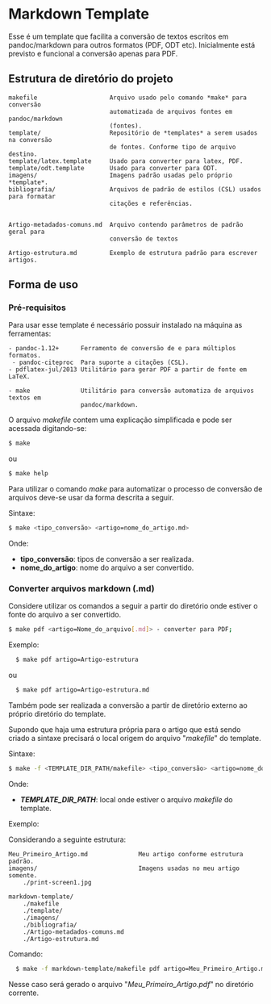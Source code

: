 Markdown Template
=================

Esse é um template que facilita a conversão de textos escritos em pandoc/markdown para outros formatos (PDF, ODT etc). Inicialmente está previsto e funcional a conversão apenas para PDF.

Estrutura de diretório do projeto
---------------------------------

~~~
makefile					Arquivo usado pelo comando *make* para conversão
							automatizada de arquivos fontes em pandoc/markdown
							(fontes).
template/	  				Repositório de *templates* a serem usados na conversão
							de fontes. Conforme tipo de arquivo destino.
template/latex.template 	Usado para converter para latex, PDF.
template/odt.template 		Usado para converter para ODT.
imagens/					Imagens padrão usadas pelo próprio *template*.  
bibliografia/				Arquivos de padrão de estilos (CSL) usados para formatar
							citações e referências.


Artigo-metadados-comuns.md	Arquivo contendo parâmetros de padrão geral para 
							conversão de textos

Artigo-estrutura.md			Exemplo de estrutura padrão para escrever artigos.
~~~

Forma de uso
------------

### Pré-requisitos

Para usar esse template é necessário possuir instalado na máquina as ferramentas:

```
- pandoc-1.12+	    Ferramento de conversão de e para múltiplos formatos.
 - pandoc-citeproc  Para suporte a citações (CSL).
- pdflatex-jul/2013	Utilitário para gerar PDF a partir de fonte em LaTeX.

- make			    Utilitário para conversão automatiza de arquivos textos em 
				    pandoc/markdown.
```

O arquivo *makefile* contem uma explicação simplificada e pode ser acessada digitando-se:

```bash
$ make
```

ou 

```bash
$ make help
```


Para utilizar o comando *make* para automatizar o processo de conversão de arquivos deve-se usar da forma descrita a seguir.


Sintaxe:

```bash
$ make <tipo_conversão> <artigo=nome_do_artigo.md>
```

Onde:

- **tipo_conversão**: tipos de conversão a ser realizada.  
- **nome_do_artigo**: nome do arquivo a ser convertido.


### Converter arquivos markdown (.md)  

Considere utilizar os comandos a seguir a partir do diretório onde estiver o fonte do arquivo a ser convertido.

```bash
$ make pdf <artigo=Nome_do_arquivo[.md]> - converter para PDF;
```

Exemplo:

```bash
  $ make pdf artigo=Artigo-estrutura
```

ou

```bash
  $ make pdf artigo=Artigo-estrutura.md
```

Também pode ser realizada a conversão a partir de diretório externo ao próprio diretório do template.

Supondo que haja uma estrutura própria para o artigo que está sendo criado a sintaxe precisará o local origem do arquivo "*makefile*" do template.

Sintaxe:

```bash
$ make -f <TEMPLATE_DIR_PATH/makefile> <tipo_conversão> <artigo=nome_do_artigo.md>
```


Onde:

 - ***TEMPLATE_DIR_PATH***: local onde estiver o arquivo *makefile* do template.

Exemplo:

Considerando a seguinte estrutura:

~~~
Meu_Primeiro_Artigo.md				Meu artigo conforme estrutura padrão.
imagens/							Imagens usadas no meu artigo somente.
	./print-screen1.jpg
	
markdown-template/
	./makefile
	./template/
	./imagens/
	./bibliografia/
	./Artigo-metadados-comuns.md
	./Artigo-estrutura.md	
~~~

Comando:

```bash
  $ make -f markdown-template/makefile pdf artigo=Meu_Primeiro_Artigo.md
```

Nesse caso será gerado o arquivo "*Meu_Primeiro_Artigo.pdf*" no diretório corrente.